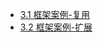 - [3.1 框架案例-复用](Projects/设计模式/23经典设计模式/行为型/模版模式/3.1%20框架案例-复用.md)
- [3.2 框架案例-扩展](Projects/设计模式/23经典设计模式/行为型/模版模式/3.2%20框架案例-扩展.md)